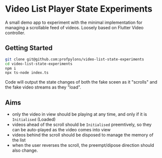 # Video List Player State Experiments

A small demo app to experiment with the minimal implementation for managing a scrollable feed of videos. Loosely based on
Flutter Video controller.

## Getting Started

```bash
git clone git@github.com:profpylons/video-list-state-experiments
cd video-list-state-experiments
npm i
npx ts-node index.ts
```

Code will output the state changes of both the fake sceen as it "scrolls" and the fake video streams as they "load".

## Aims

- only the video in view should be playing at any time, and only if it is `Initialised` (Loaded)
- videos ahead of the scroll should be `Initialised` preemtively, so they can be auto-played as the video comes into view
- videos behind the scroll should be disposed to manage the memory of the list
- when the user reverses the scroll, the preempt/dipose direction should also change.
